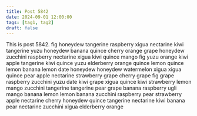 ```yaml
---
title: Post 5842
date: 2024-09-01 12:00:00
tags: [tag1, tag2]
draft: false
---
```

This is post 5842.
fig
honeydew
tangerine
raspberry
xigua
nectarine
kiwi
tangerine
yuzu
honeydew
banana
quince
cherry
orange
grape
honeydew
zucchini
raspberry
nectarine
xigua
kiwi
quince
mango
fig
yuzu
orange
kiwi
apple
tangerine
kiwi
quince
yuzu
elderberry
orange
quince
lemon
quince
lemon
banana
lemon
date
honeydew
honeydew
watermelon
xigua
xigua
quince
pear
apple
nectarine
strawberry
grape
cherry
grape
fig
grape
raspberry
zucchini
yuzu
date
kiwi
grape
xigua
quince
kiwi
strawberry
lemon
mango
zucchini
tangerine
tangerine
pear
grape
banana
raspberry
ugli
mango
banana
lemon
lemon
banana
zucchini
raspberry
pear
strawberry
apple
nectarine
cherry
honeydew
quince
tangerine
nectarine
kiwi
banana
pear
nectarine
zucchini
xigua
elderberry
orange
